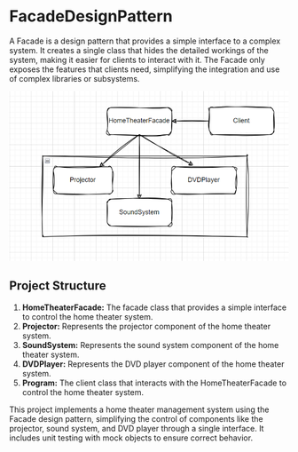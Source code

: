 # FacadeDesignPattern
A Facade is a design pattern that provides a simple interface to a complex system. It creates a single class that hides the detailed workings of the system, making it easier for clients to interact with it. The Facade only exposes the features that clients need, simplifying the integration and use of complex libraries or subsystems.

![Home Theater System Diagram](images/Facade.png)
## Project Structure

1. **HomeTheaterFacade:** The facade class that provides a simple interface to control the home theater system.
2. **Projector:** Represents the projector component of the home theater system.
3. **SoundSystem:** Represents the sound system component of the home theater system.
4. **DVDPlayer:** Represents the DVD player component of the home theater system.
5. **Program:** The client class that interacts with the HomeTheaterFacade to control the home theater system.

This project implements a home theater management system using the Facade design pattern, simplifying the control of components like the projector, sound system, and DVD player through a single interface. It includes unit testing with mock objects to ensure correct behavior.


